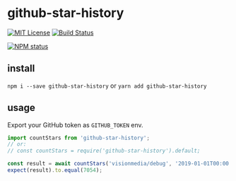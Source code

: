 # github-star-history

[![MIT License](https://img.shields.io/badge/license-mit-green.svg?style=flat-square)](https://opensource.org/licenses/MIT)
[![Build Status](https://travis-ci.org/oprogramador/github-star-history.svg?branch=master)](https://travis-ci.org/oprogramador/github-star-history
)

[![NPM status](https://nodei.co/npm/github-star-history.png?downloads=true&stars=true)](https://npmjs.org/package/github-star-history
)

## install
`npm i --save github-star-history` or `yarn add github-star-history`

## usage
Export your GitHub token as `GITHUB_TOKEN` env.
```js
import countStars from 'github-star-history';
// or:
// const countStars = require('github-star-history').default;

const result = await countStars('visionmedia/debug', '2019-01-01T00:00:00Z');
expect(result).to.equal(7054);
```
